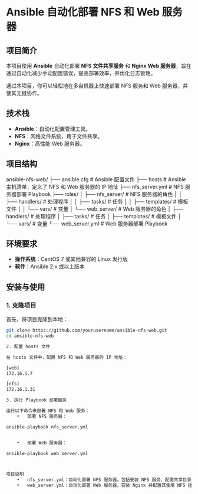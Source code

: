 # Ansible 自动化部署 NFS 和 Web 服务器

## 项目简介

本项目使用 **Ansible** 自动化部署 **NFS 文件共享服务** 和 **Nginx Web 服务器**，旨在通过自动化减少手动配置错误，提高部署效率，并优化日志管理。

通过本项目，你可以轻松地在多台机器上快速部署 NFS 服务和 Web 服务器，并使其无缝协作。

## 技术栈

- **Ansible**：自动化配置管理工具。
- **NFS**：网络文件系统，用于文件共享。
- **Nginx**：高性能 Web 服务器。

## 项目结构

ansible-nfs-web/
├── ansible.cfg              # Ansible 配置文件
├── hosts                    # Ansible 主机清单，定义了 NFS 和 Web 服务器的 IP 地址
├── nfs_server.yml           # NFS 服务器部署 Playbook
├── roles/
│   ├── nfs_server/          # NFS 服务器的角色
│   │   ├── handlers/        # 处理程序
│   │   ├── tasks/           # 任务
│   │   ├── templates/       # 模板文件
│   │   └── vars/            # 变量
│   └── web_server/          # Web 服务器的角色
│       ├── handlers/        # 处理程序
│       ├── tasks/           # 任务
│       ├── templates/       # 模板文件
│       └── vars/            # 变量
└── web_server.yml           # Web 服务器部署 Playbook

## 环境要求

- **操作系统**：CentOS 7 或其他兼容的 Linux 发行版
- **软件**：Ansible 2.x 或以上版本

## 安装与使用

### 1. 克隆项目

首先，将项目克隆到本地：

```bash
git clone https://github.com/yourusername/ansible-nfs-web.git
cd ansible-nfs-web

2. 配置 hosts 文件

在 hosts 文件中，配置 NFS 和 Web 服务器的 IP 地址：

[web]
172.16.1.7

[nfs]
172.16.1.31

3. 执行 Playbook 部署服务

运行以下命令来部署 NFS 和 Web 服务：
	•	部署 NFS 服务器：

ansible-playbook nfs_server.yml


	•	部署 Web 服务器：

ansible-playbook web_server.yml



项目说明
	•	nfs_server.yml：自动化部署 NFS 服务器，包括安装 NFS 服务、配置共享目录、启动 NFS 服务等。
	•	web_server.yml：自动化部署 Web 服务器，安装 Nginx 并配置其使用 NFS 挂载的目录作为 Web 根目录。
